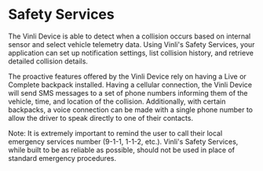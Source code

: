 Safety Services
===============

The Vinli Device is able to detect when a collision occurs based on internal sensor and select vehicle telemetry data.  Using Vinli's Safety Services, your application can set up notification settings, list collision history, and retrieve detailed collision details.

The proactive features offered by the Vinli Device rely on having a Live or Complete backpack installed.  Having a cellular connection, the Vinli Device will send SMS messages to a set of phone numbers informing them of the vehicle, time, and location of the collision.  Additionally, with certain backpacks, a voice connection can be made with a single phone number to allow the driver to speak directly to one of their contacts.

Note: It is extremely important to remind the user to call their local emergency services number (9-1-1, 1-1-2, etc.).  Vinli's Safety Services, while built to be as reliable as possible, should not be used in place of standard emergency procedures.